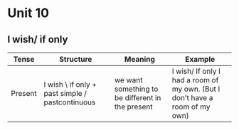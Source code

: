 # Unit 10
## I wish/ if only

Tense | Structure | Meaning | Example
--- |---|---| ---
| Present | I wish \ if only + past simple / pastcontinuous | we want something to be different in the present | I wish/ If only I had a room of my own. (But I don’t have a room of my own) |
